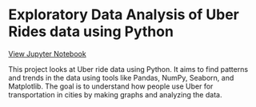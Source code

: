 # Exploratory Data Analysis of Uber Rides data using Python
[View Jupyter Notebook](https://nbviewer.org/github/Sumitk874/UberRides_EDA/blob/main/UberRides.ipynb)

This project looks at Uber ride data using Python. It aims to find patterns and trends in the data using tools like Pandas, NumPy, Seaborn, and Matplotlib. The goal is to understand how people use Uber for transportation in cities by making graphs and analyzing the data.
